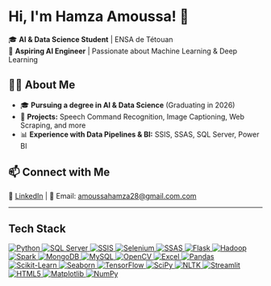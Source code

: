 # Hi, I'm Hamza Amoussa! 👋  
🎓 **AI & Data Science Student** | ENSA de Tétouan  
🚀 **Aspiring AI Engineer** | Passionate about Machine Learning & Deep Learning  

## 👨‍💻 About Me  
- 🎓 **Pursuing a degree in AI & Data Science** (Graduating in 2026)  
- 🤖 **Projects:** Speech Command Recognition, Image Captioning, Web Scraping, and more  
- 📊 **Experience with Data Pipelines & BI:** SSIS, SSAS, SQL Server, Power BI  


## 📫 Connect with Me  
🔗 [LinkedIn](https://www.linkedin.com/in/hamza-amoussa-4a5326255/) | 📧 Email: amoussahamza28@gmail.com.com  

---

## Tech Stack

<p align="left">

  <!-- Python -->
  <a href="https://www.python.org/" target="_blank">
    <img 
         src="https://img.shields.io/badge/Python-3670A0?style=for-the-badge&logo=python&logoColor=ffdd54" 
         alt="Python" 
    />
  </a>

  <!-- SQL Server -->
  <a href="https://www.microsoft.com/en-us/sql-server" target="_blank">
    <img 
         src="https://img.shields.io/badge/SQL%20Server-CC2927?style=for-the-badge&logo=microsoft%20sql%20server&logoColor=white" 
         alt="SQL Server" 
    />
  </a>
  
  <!-- SSIS (generic badge) -->
  <a href="https://learn.microsoft.com/en-us/sql/integration-services/" target="_blank">
    <img 
         src="https://img.shields.io/badge/SSIS-333333?style=for-the-badge&logo=microsoft&logoColor=white" 
         alt="SSIS" 
    />
  </a>

 <!-- Selenium -->
  <a href="https://www.selenium.dev/" target="_blank">
    <img 
         src="https://img.shields.io/badge/Selenium-43B02A?style=for-the-badge&logo=selenium&logoColor=white" 
         alt="Selenium" 
    />
  </a>
  
  <!-- SSAS (generic badge) -->
  <a href="https://learn.microsoft.com/en-us/analysis-services/" target="_blank">
    <img 
         src="https://img.shields.io/badge/SSAS-333333?style=for-the-badge&logo=microsoft&logoColor=white" 
         alt="SSAS" 
    />
  </a>

  <!-- Flask -->
  <a href="https://flask.palletsprojects.com/" target="_blank">
    <img 
         src="https://img.shields.io/badge/Flask-000000?style=for-the-badge&logo=flask&logoColor=white" 
         alt="Flask" 
    />
  </a>

  <!-- Hadoop -->
  <a href="https://hadoop.apache.org/" target="_blank">
    <img 
         src="https://img.shields.io/badge/Hadoop-66CCFF?style=for-the-badge&logo=apachehadoop&logoColor=black" 
         alt="Hadoop" 
    />
  </a>

 <!-- Spark -->
  <a href="https://spark.apache.org/" target="_blank">
    <img 
         src="https://img.shields.io/badge/Spark-E25A1C?style=for-the-badge&logo=apachespark&logoColor=white" 
         alt="Spark" 
    />
  </a>

  <!-- MongoDB -->
  <a href="https://www.mongodb.com/" target="_blank">
    <img 
         src="https://img.shields.io/badge/MongoDB-47A248?style=for-the-badge&logo=mongodb&logoColor=white" 
         alt="MongoDB" 
    />
  </a>

  <!-- MySQL -->
  <a href="https://www.mysql.com/" target="_blank">
    <img 
         src="https://img.shields.io/badge/MySQL-005C84?style=for-the-badge&logo=mysql&logoColor=white" 
         alt="MySQL" 
    />
  </a>

  <!-- OpenCV -->
  <a href="https://opencv.org/" target="_blank">
    <img 
         src="https://img.shields.io/badge/OpenCV-5C3EE8?style=for-the-badge&logo=opencv&logoColor=white" 
         alt="OpenCV" 
    />
  </a>
  
  <!-- Excel -->
  <a href="https://www.microsoft.com/en-us/microsoft-365/excel" target="_blank">
    <img 
         src="https://img.shields.io/badge/Excel-217346?style=for-the-badge&logo=microsoft-excel&logoColor=white" 
         alt="Excel" 
    />
  </a>
  
  <!-- Pandas -->
  <a href="https://pandas.pydata.org/" target="_blank">
    <img 
         src="https://img.shields.io/badge/Pandas-130654?style=for-the-badge&logo=pandas&logoColor=white" 
         alt="Pandas" 
    />
  </a>

  <!-- Scikit-Learn -->
  <a href="https://scikit-learn.org/" target="_blank">
    <img 
         src="https://img.shields.io/badge/Scikit--Learn-F7931E?style=for-the-badge&logo=scikit-learn&logoColor=white" 
         alt="Scikit-Learn" 
    />
  </a>

  <!-- Seaborn -->
  <a href="https://seaborn.pydata.org/" target="_blank">
    <img 
         src="https://img.shields.io/badge/Seaborn-3776AB?style=for-the-badge&logo=python&logoColor=white" 
         alt="Seaborn" 
    />
  </a>

  <!-- TensorFlow -->
  <a href="https://www.tensorflow.org/" target="_blank">
    <img 
         src="https://img.shields.io/badge/TensorFlow-FF6F00?style=for-the-badge&logo=tensorflow&logoColor=white" 
         alt="TensorFlow" 
    />
  </a>

  <!-- SciPy -->
  <a href="https://www.scipy.org/" target="_blank">
    <img src="https://img.shields.io/badge/SciPy-8CAAE6?style=for-the-badge&logo=scipy&logoColor=white" alt="SciPy" />
  </a>
  
  <!-- NLTK -->
  <a href="https://www.nltk.org/" target="_blank">
    <img src="https://img.shields.io/badge/NLTK-CC1E2C?style=for-the-badge&logo=nltk&logoColor=white" alt="NLTK" />
  </a>
  
  <!-- Streamlit -->
  <a href="https://streamlit.io/" target="_blank">
    <img src="https://img.shields.io/badge/Streamlit-FF4B4B?style=for-the-badge&logo=streamlit&logoColor=white" alt="Streamlit" />
  </a>
  
  <!-- HTML5 -->
  <a href="https://developer.mozilla.org/en-US/docs/Web/HTML" target="_blank">
    <img src="https://img.shields.io/badge/HTML5-E34F26?style=for-the-badge&logo=html5&logoColor=white" alt="HTML5" />
  </a>
  
  <!-- Matplotlib -->
  <a href="https://matplotlib.org/" target="_blank">
    <img src="https://img.shields.io/badge/Matplotlib-11557C?style=for-the-badge&logo=matplotlib&logoColor=white" alt="Matplotlib" />
  </a>
  
  <!-- NumPy -->
  <a href="https://numpy.org/" target="_blank">
    <img src="https://img.shields.io/badge/NumPy-013243?style=for-the-badge&logo=numpy&logoColor=white" alt="NumPy" />
  </a>

</p>
